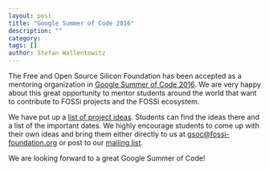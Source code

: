 ```yaml
---
layout: post
title: "Google Summer of Code 2016"
description: ""
category: 
tags: []
author: Stefan Wallentowitz
---
```


The Free and Open Source Silicon Foundation has been accepted as a
mentoring organization in
[Google Summer of Code 2016](https://summerofcode.withgoogle.com). We
are very happy about this great opportunity to mentor students around
the world that want to contribute to FOSSi projects and the FOSSi
ecosystem.

We have put up a [list of project ideas](/gsoc16-ideas.html). Students
can find the ideas there and a list of the important dates. We highly
encourage students to come up with their own ideas and bring them
either directly to us at
[gsoc@fossi-foundation.org](mailto:gsoc@fossi-foundation.org) or post
to our
[mailing list](https://lists.librecores.org/listinfo/discussion).

We are looking forward to a great Google Summer of Code!
